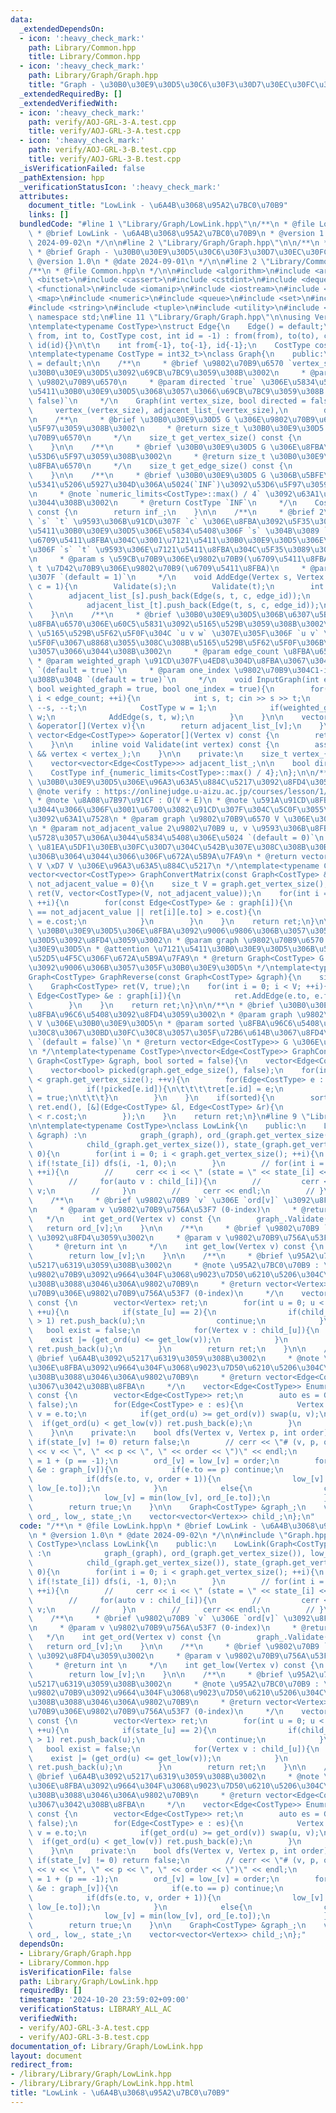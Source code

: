 ```yaml
---
data:
  _extendedDependsOn:
  - icon: ':heavy_check_mark:'
    path: Library/Common.hpp
    title: Library/Common.hpp
  - icon: ':heavy_check_mark:'
    path: Library/Graph/Graph.hpp
    title: "Graph - \u30B0\u30E9\u30D5\u30C6\u30F3\u30D7\u30EC\u30FC\u30C8"
  _extendedRequiredBy: []
  _extendedVerifiedWith:
  - icon: ':heavy_check_mark:'
    path: verify/AOJ-GRL-3-A.test.cpp
    title: verify/AOJ-GRL-3-A.test.cpp
  - icon: ':heavy_check_mark:'
    path: verify/AOJ-GRL-3-B.test.cpp
    title: verify/AOJ-GRL-3-B.test.cpp
  _isVerificationFailed: false
  _pathExtension: hpp
  _verificationStatusIcon: ':heavy_check_mark:'
  attributes:
    document_title: "LowLink - \u6A4B\u3068\u95A2\u7BC0\u70B9"
    links: []
  bundledCode: "#line 1 \"Library/Graph/LowLink.hpp\"\n/**\n * @file LowLink.hpp\n\
    \ * @brief LowLink - \u6A4B\u3068\u95A2\u7BC0\u70B9\n * @version 1.0\n * @date\
    \ 2024-09-02\n */\n\n#line 2 \"Library/Graph/Graph.hpp\"\n\n/**\n * @file Graph.hpp\n\
    \ * @brief Graph - \u30B0\u30E9\u30D5\u30C6\u30F3\u30D7\u30EC\u30FC\u30C8\n *\
    \ @version 1.0\n * @date 2024-09-01\n */\n\n#line 2 \"Library/Common.hpp\"\n\n\
    /**\n * @file Common.hpp\n */\n\n#include <algorithm>\n#include <array>\n#include\
    \ <bitset>\n#include <cassert>\n#include <cstdint>\n#include <deque>\n#include\
    \ <functional>\n#include <iomanip>\n#include <iostream>\n#include <limits>\n#include\
    \ <map>\n#include <numeric>\n#include <queue>\n#include <set>\n#include <stack>\n\
    #include <string>\n#include <tuple>\n#include <utility>\n#include <vector>\nusing\
    \ namespace std;\n#line 11 \"Library/Graph/Graph.hpp\"\n\nusing Vertex = int;\n\
    \ntemplate<typename CostType>\nstruct Edge{\n    Edge() = default;\n    Edge(int\
    \ from, int to, CostType cost, int id = -1) : from(from), to(to), cost(cost),\
    \ id(id){}\n\t\n    int from{-1}, to{-1}, id{-1};\n    CostType cost{1};\n};\n\
    \ntemplate<typename CostType = int32_t>\nclass Graph{\n    public:\n    Graph()\
    \ = default;\n\n    /**\n     * @brief \u9802\u70B9\u6570 `vertex_size` \u306E\
    \u30B0\u30E9\u30D5\u3092\u69CB\u7BC9\u3059\u308B\u3002\n     * @param vertex_size\
    \ \u9802\u70B9\u6570\n     * @param directed `true` \u306E\u5834\u5408\u3001\u6709\
    \u5411\u30B0\u30E9\u30D5\u3068\u3057\u3066\u69CB\u7BC9\u3059\u308B `(default =\
    \ false)`\n     */\n    Graph(int vertex_size, bool directed = false) : \n   \
    \     vertex_(vertex_size), adjacent_list_(vertex_size),\n        directed_flag_(directed){}\n\
    \n    /**\n     * @brief \u30B0\u30E9\u30D5 G \u306E\u9802\u70B9\u6570\u3092\u53D6\
    \u5F97\u3059\u308B\u3002\n     * @return size_t \u30B0\u30E9\u30D5 G \u306E\u9802\
    \u70B9\u6570\n     */\n    size_t get_vertex_size() const {\n        return vertex_;\n\
    \    }\n\n    /**\n     * @brief \u30B0\u30E9\u30D5 G \u306E\u8FBA\u6570\u3092\
    \u53D6\u5F97\u3059\u308B\u3002\n     * @return size_t \u30B0\u30E9\u30D5 G \u306E\
    \u8FBA\u6570\n     */\n    size_t get_edge_size() const {\n        return edge_;\n\
    \    }\n\n    /**\n     * @brief \u30B0\u30E9\u30D5 G \u306B\u5BFE\u3059\u308B\
    \u5341\u5206\u5927\u304D\u306A\u5024(`INF`)\u3092\u53D6\u5F97\u3059\u308B\u3002\
    \n     * @note `numeric_limits<CostType>::max() / 4` \u3092\u63A1\u7528\u3057\u3066\
    \u3044\u308B\u3002\n     * @return CostType `INF`\n     */\n    CostType get_inf()\
    \ const {\n        return inf_;\n    }\n\n    /**\n     * @brief 2\u9802\u70B9\
    \ `s` `t` \u9593\u306B\u91CD\u307F `c` \u306E\u8FBA\u3092\u5F35\u308B\u3002\u6709\
    \u5411\u30B0\u30E9\u30D5\u306E\u5834\u5408\u306F `s` \u304B\u3089 `t` \u3078\u306E\
    \u6709\u5411\u8FBA\u304C\u3001\u7121\u5411\u30B0\u30E9\u30D5\u306E\u5834\u5408\
    \u306F `s` `t` \u9593\u306E\u7121\u5411\u8FBA\u304C\u5F35\u3089\u308C\u308B\u3002\
    \n     * @param s \u59CB\u70B9\u306E\u9802\u70B9(\u6709\u5411\u8FBA)\n     * @param\
    \ t \u7D42\u70B9\u306E\u9802\u70B9(\u6709\u5411\u8FBA)\n     * @param c \u91CD\
    \u307F `(default = 1)`\n     */\n    void AddEdge(Vertex s, Vertex t, CostType\
    \ c = 1){\n        Validate(s);\n        Validate(t);\n        int edge_id = edge_++;\n\
    \        adjacent_list_[s].push_back(Edge(s, t, c, edge_id));\n        if(!directed_flag_){\n\
    \            adjacent_list_[t].push_back(Edge(t, s, c, edge_id));\n        }\n\
    \    }\n\n    /**\n     * @brief \u30B0\u30E9\u30D5\u306B\u6307\u5B9A\u3057\u305F\
    \u8FBA\u6570\u306E\u60C5\u5831\u3092\u5165\u529B\u3059\u308B\u3002\n     * @note\
    \ \u5165\u529B\u5F62\u5F0F\u304C `u v w` \u307E\u305F\u306F `u v` \u306E\u5F62\
    \u5F0F\u3067\u8868\u3055\u308C\u308B\u5165\u529B\u5F62\u5F0F\u306B\u5BFE\u5FDC\
    \u3057\u3066\u3044\u308B\u3002\n     * @param edge_count \u8FBA\u6570 E\n    \
    \ * @param weighted_graph \u91CD\u307F\u4ED8\u304D\u8FBA\u3067\u3042\u308B\u304B\
    \ `(default = true)`\n     * @param one_index \u9802\u70B9\u304C1-index\u3067\u3042\
    \u308B\u304B `(default = true)`\n     */\n    void InputGraph(int edge_count,\
    \ bool weighted_graph = true, bool one_index = true){\n        for(int i = 0;\
    \ i < edge_count; ++i){\n            int s, t; cin >> s >> t;\n            if(one_index)\
    \ --s, --t;\n            CostType w = 1;\n            if(weighted_graph) cin >>\
    \ w;\n            AddEdge(s, t, w);\n        }\n    }\n\n    vector<Edge<CostType>>\
    \ &operator[](Vertex v){\n        return adjacent_list_[v];\n    }\n\n    const\
    \ vector<Edge<CostType>> &operator[](Vertex v) const {\n        return adjacent_list_[v];\n\
    \    }\n\n    inline void Validate(int vertex) const {\n        assert(0 <= vertex\
    \ && vertex < vertex_);\n    }\n\n    private:\n    size_t vertex_{0}, edge_{0};\n\
    \    vector<vector<Edge<CostType>>> adjacent_list_;\n\n    bool directed_flag_;\n\
    \    CostType inf_{numeric_limits<CostType>::max() / 4};\n};\n\n/**\n * @brief\
    \ \u30B0\u30E9\u30D5\u306E\u96A3\u63A5\u884C\u5217\u3092\u8FD4\u3059\u3002\n *\
    \ @note verify : https://onlinejudge.u-aizu.ac.jp/courses/lesson/1/ALDS1/11/ALDS1_11_A\n\
    \ * @note \u8A08\u7B97\u91CF : O(V + E)\n * @note \u591A\u91CD\u8FBA\u306B\u3064\
    \u3044\u3066\u306F\u3001\u6700\u3082\u91CD\u307F\u304C\u5C0F\u3055\u3044\u8FBA\
    \u3092\u63A1\u7528\n * @param graph \u9802\u70B9\u6570 V \u306E\u30B0\u30E9\u30D5\
    \n * @param not_adjacent_value 2\u9802\u70B9 u, v \u9593\u306B\u8FBA\u304C\u5B58\
    \u5728\u3057\u306A\u3044\u5834\u5408\u306E\u5024 `(default = 0)`\n * @attention\
    \ \u81EA\u5DF1\u30EB\u30FC\u30D7\u304C\u542B\u307E\u308C\u308B\u30B0\u30E9\u30D5\
    \u306B\u3064\u3044\u3066\u306F\u672A\u5B9A\u7FA9\n * @return vector<vector<CostType>>\
    \ V \xD7 V \u306E\u96A3\u63A5\u884C\u5217\n */\ntemplate<typename CostType>\n\
    vector<vector<CostType>> GraphConvertMatrix(const Graph<CostType> &graph, CostType\
    \ not_adjacent_value = 0){\n    size_t V = graph.get_vertex_size();\n    vector<vector<CostType>>\
    \ ret(V, vector<CostType>(V, not_adjacent_value));\n    for(int i = 0; i < V;\
    \ ++i){\n        for(const Edge<CostType> &e : graph[i]){\n            if(ret[i][e.to]\
    \ == not_adjacent_value || ret[i][e.to] > e.cost){\n                ret[i][e.to]\
    \ = e.cost;\n            }\n        }\n    }\n    return ret;\n}\n\n/**\n * @brief\
    \ \u30B0\u30E9\u30D5\u306E\u8FBA\u3092\u9006\u9806\u306B\u3057\u305F\u30B0\u30E9\
    \u30D5\u3092\u8FD4\u3059\u3002\n * @param graph \u9802\u70B9\u6570 V \u306E\u30B0\
    \u30E9\u30D5\n * @attention \u7121\u5411\u30B0\u30E9\u30D5\u306B\u5BFE\u3059\u308B\
    \u52D5\u4F5C\u306F\u672A\u5B9A\u7FA9\n * @return Graph<CostType> G \u306E\u8FBA\
    \u3092\u9006\u306B\u3057\u305F\u30B0\u30E9\u30D5\n */\ntemplate<typename CostType>\n\
    Graph<CostType> GraphReverse(const Graph<CostType> &graph){\n    size_t V = graph.get_vertex_size();\n\
    \    Graph<CostType> ret(V, true);\n    for(int i = 0; i < V; ++i){\n        for(const\
    \ Edge<CostType> &e : graph[i]){\n            ret.AddEdge(e.to, e.from, e.cost);\n\
    \        }\n    }\n    return ret;\n}\n\n/**\n * @brief \u30B0\u30E9\u30D5\u306E\
    \u8FBA\u96C6\u5408\u3092\u8FD4\u3059\u3002\n * @param graph \u9802\u70B9\u6570\
    \ V \u306E\u30B0\u30E9\u30D5\n * @param sorted \u8FBA\u96C6\u5408\u3092\u30B3\u30B9\
    \u30C8\u3067\u30BD\u30FC\u30C8\u3057\u305F\u72B6\u614B\u3067\u8FD4\u3059\u304B\
    \ `(default = false)`\n * @return vector<Edge<CostType>> G \u306E\u8FBA\u96C6\u5408\
    \n */\ntemplate<typename CostType>\nvector<Edge<CostType>> GraphConvertEdgeSet(const\
    \ Graph<CostType> &graph, bool sorted = false){\n    vector<Edge<CostType>> ret(graph.get_edge_size());\n\
    \    vector<bool> picked(graph.get_edge_size(), false);\n    for(int v = 0; v\
    \ < graph.get_vertex_size(); ++v){\n        for(Edge<CostType> e : graph[v]){\n\
    \            if(!picked[e.id]){\n\t\t\t\tret[e.id] = e;\n            \tpicked[e.id]\
    \ = true;\n\t\t\t}\n        }\n    }\n    if(sorted){\n        sort(ret.begin(),\
    \ ret.end(), [&](Edge<CostType> &l, Edge<CostType> &r){\n            return l.cost\
    \ < r.cost;\n        });\n    }\n    return ret;\n}\n#line 9 \"Library/Graph/LowLink.hpp\"\
    \n\ntemplate<typename CostType>\nclass LowLink{\n    public:\n    LowLink(Graph<CostType>\
    \ &graph) :\n            graph_(graph), ord_(graph.get_vertex_size()), low_(graph.get_vertex_size()),\n\
    \            child_(graph.get_vertex_size()), state_(graph.get_vertex_size(),\
    \ 0){\n        for(int i = 0; i < graph.get_vertex_size(); ++i){\n           \
    \ if(!state_[i]) dfs(i, -1, 0);\n        }\n        // for(int i = 0; i < graph.get_vertex_size();\
    \ ++i){\n        //     cerr << i << \" (state = \" << state_[i] << \") :\";\n\
    \        //     for(auto v : child_[i]){\n        //         cerr << \" \" <<\
    \ v;\n        //     }\n        //     cerr << endl;\n        // }\n    }\n\n\
    \    /**\n     * @brief \u9802\u70B9 `v` \u306E `ord[v]` \u3092\u8FD4\u3059\u3002\
    \n     * @param v \u9802\u70B9\u756A\u53F7 (0-index)\n     * @return int \n  \
    \   */\n    int get_ord(Vertex v) const {\n        graph_.Validate(v);\n     \
    \   return ord_[v];\n    }\n\n    /**\n     * @brief \u9802\u70B9 `v` \u306E `low[v]`\
    \ \u3092\u8FD4\u3059\u3002\n     * @param v \u9802\u70B9\u756A\u53F7 (0-index)\n\
    \     * @return int \n     */\n    int get_low(Vertex v) const {\n        graph_.Validate(v);\n\
    \        return low_[v];\n    }\n\n    /**\n     * @brief \u95A2\u7BC0\u70B9\u3092\
    \u5217\u6319\u3059\u308B\u3002\n     * @note \u95A2\u7BC0\u70B9 : \u305D\u306E\
    \u9802\u70B9\u3092\u9664\u304F\u3068\u9023\u7D50\u6210\u5206\u304C\u5897\u3048\
    \u308B\u3088\u3046\u306A\u9802\u70B9\n     * @return vector<Vertex> \u95A2\u7BC0\
    \u70B9\u306E\u9802\u70B9\u756A\u53F7 (0-index)\n     */\n    vector<Vertex> EnumrateArticulationVertex()\
    \ const {\n        vector<Vertex> ret;\n        for(int u = 0; u < graph_.get_vertex_size();\
    \ ++u){\n            if(state_[u] == 2){\n                if(child_[u].size()\
    \ > 1) ret.push_back(u);\n                continue;\n            }\n         \
    \   bool exist = false;\n            for(Vertex v : child_[u]){\n            \
    \    exist |= (get_ord(u) <= get_low(v));\n            }\n            if(exist)\
    \ ret.push_back(u);\n        }\n        return ret;\n    }\n\n    /**\n     *\
    \ @brief \u6A4B\u3092\u5217\u6319\u3059\u308B\u3002\n     * @note \u6A4B : \u305D\
    \u306E\u8FBA\u3092\u9664\u304F\u3068\u9023\u7D50\u6210\u5206\u304C\u5897\u3048\
    \u308B\u3088\u3046\u306A\u9802\u70B9\n     * @return vector<Edge<CostType>> \u6A4B\
    \u3067\u3042\u308B\u8FBA\n     */\n    vector<Edge<CostType>> EnumrateBridge()\
    \ const {\n        vector<Edge<CostType>> ret;\n        auto es = GraphConvertEdgeSet(graph_,\
    \ false);\n        for(Edge<CostType> e : es){\n            Vertex u = e.from,\
    \ v = e.to;\n            if(get_ord(u) >= get_ord(v)) swap(u, v);\n          \
    \  if(get_ord(u) < get_low(v)) ret.push_back(e);\n        }\n        return ret;\n\
    \    }\n\n    private:\n    bool dfs(Vertex v, Vertex p, int order){\n       \
    \ if(state_[v] != 0) return false;\n        // cerr << \"# (v, p, order) = (\"\
    \ << v << \", \" << p << \", \" << order << \")\" << endl;\n        state_[v]\
    \ = 1 + (p == -1);\n        ord_[v] = low_[v] = order;\n        for(Edge<CostType>\
    \ &e : graph_[v]){\n            if(e.to == p) continue;\n            child_[v].push_back(e.to);\n\
    \            if(dfs(e.to, v, order + 1)){\n                low_[v] = min(low_[v],\
    \ low_[e.to]);\n            }\n            else{\n                child_[v].pop_back();\n\
    \                low_[v] = min(low_[v], ord_[e.to]);\n            }\n        }\n\
    \        return true;\n    }\n\n    Graph<CostType> &graph_;\n    vector<int>\
    \ ord_, low_, state_;\n    vector<vector<Vertex>> child_;\n};\n"
  code: "/**\n * @file LowLink.hpp\n * @brief LowLink - \u6A4B\u3068\u95A2\u7BC0\u70B9\
    \n * @version 1.0\n * @date 2024-09-02\n */\n\n#include \"Graph.hpp\"\n\ntemplate<typename\
    \ CostType>\nclass LowLink{\n    public:\n    LowLink(Graph<CostType> &graph)\
    \ :\n            graph_(graph), ord_(graph.get_vertex_size()), low_(graph.get_vertex_size()),\n\
    \            child_(graph.get_vertex_size()), state_(graph.get_vertex_size(),\
    \ 0){\n        for(int i = 0; i < graph.get_vertex_size(); ++i){\n           \
    \ if(!state_[i]) dfs(i, -1, 0);\n        }\n        // for(int i = 0; i < graph.get_vertex_size();\
    \ ++i){\n        //     cerr << i << \" (state = \" << state_[i] << \") :\";\n\
    \        //     for(auto v : child_[i]){\n        //         cerr << \" \" <<\
    \ v;\n        //     }\n        //     cerr << endl;\n        // }\n    }\n\n\
    \    /**\n     * @brief \u9802\u70B9 `v` \u306E `ord[v]` \u3092\u8FD4\u3059\u3002\
    \n     * @param v \u9802\u70B9\u756A\u53F7 (0-index)\n     * @return int \n  \
    \   */\n    int get_ord(Vertex v) const {\n        graph_.Validate(v);\n     \
    \   return ord_[v];\n    }\n\n    /**\n     * @brief \u9802\u70B9 `v` \u306E `low[v]`\
    \ \u3092\u8FD4\u3059\u3002\n     * @param v \u9802\u70B9\u756A\u53F7 (0-index)\n\
    \     * @return int \n     */\n    int get_low(Vertex v) const {\n        graph_.Validate(v);\n\
    \        return low_[v];\n    }\n\n    /**\n     * @brief \u95A2\u7BC0\u70B9\u3092\
    \u5217\u6319\u3059\u308B\u3002\n     * @note \u95A2\u7BC0\u70B9 : \u305D\u306E\
    \u9802\u70B9\u3092\u9664\u304F\u3068\u9023\u7D50\u6210\u5206\u304C\u5897\u3048\
    \u308B\u3088\u3046\u306A\u9802\u70B9\n     * @return vector<Vertex> \u95A2\u7BC0\
    \u70B9\u306E\u9802\u70B9\u756A\u53F7 (0-index)\n     */\n    vector<Vertex> EnumrateArticulationVertex()\
    \ const {\n        vector<Vertex> ret;\n        for(int u = 0; u < graph_.get_vertex_size();\
    \ ++u){\n            if(state_[u] == 2){\n                if(child_[u].size()\
    \ > 1) ret.push_back(u);\n                continue;\n            }\n         \
    \   bool exist = false;\n            for(Vertex v : child_[u]){\n            \
    \    exist |= (get_ord(u) <= get_low(v));\n            }\n            if(exist)\
    \ ret.push_back(u);\n        }\n        return ret;\n    }\n\n    /**\n     *\
    \ @brief \u6A4B\u3092\u5217\u6319\u3059\u308B\u3002\n     * @note \u6A4B : \u305D\
    \u306E\u8FBA\u3092\u9664\u304F\u3068\u9023\u7D50\u6210\u5206\u304C\u5897\u3048\
    \u308B\u3088\u3046\u306A\u9802\u70B9\n     * @return vector<Edge<CostType>> \u6A4B\
    \u3067\u3042\u308B\u8FBA\n     */\n    vector<Edge<CostType>> EnumrateBridge()\
    \ const {\n        vector<Edge<CostType>> ret;\n        auto es = GraphConvertEdgeSet(graph_,\
    \ false);\n        for(Edge<CostType> e : es){\n            Vertex u = e.from,\
    \ v = e.to;\n            if(get_ord(u) >= get_ord(v)) swap(u, v);\n          \
    \  if(get_ord(u) < get_low(v)) ret.push_back(e);\n        }\n        return ret;\n\
    \    }\n\n    private:\n    bool dfs(Vertex v, Vertex p, int order){\n       \
    \ if(state_[v] != 0) return false;\n        // cerr << \"# (v, p, order) = (\"\
    \ << v << \", \" << p << \", \" << order << \")\" << endl;\n        state_[v]\
    \ = 1 + (p == -1);\n        ord_[v] = low_[v] = order;\n        for(Edge<CostType>\
    \ &e : graph_[v]){\n            if(e.to == p) continue;\n            child_[v].push_back(e.to);\n\
    \            if(dfs(e.to, v, order + 1)){\n                low_[v] = min(low_[v],\
    \ low_[e.to]);\n            }\n            else{\n                child_[v].pop_back();\n\
    \                low_[v] = min(low_[v], ord_[e.to]);\n            }\n        }\n\
    \        return true;\n    }\n\n    Graph<CostType> &graph_;\n    vector<int>\
    \ ord_, low_, state_;\n    vector<vector<Vertex>> child_;\n};"
  dependsOn:
  - Library/Graph/Graph.hpp
  - Library/Common.hpp
  isVerificationFile: false
  path: Library/Graph/LowLink.hpp
  requiredBy: []
  timestamp: '2024-10-20 23:59:02+09:00'
  verificationStatus: LIBRARY_ALL_AC
  verifiedWith:
  - verify/AOJ-GRL-3-A.test.cpp
  - verify/AOJ-GRL-3-B.test.cpp
documentation_of: Library/Graph/LowLink.hpp
layout: document
redirect_from:
- /library/Library/Graph/LowLink.hpp
- /library/Library/Graph/LowLink.hpp.html
title: "LowLink - \u6A4B\u3068\u95A2\u7BC0\u70B9"
---
```

